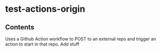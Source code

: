 # test-actions-origin

## Contents
Uses a Github Action workflow to POST to an external repo and trigger an action to start in that repo. Add stuff
